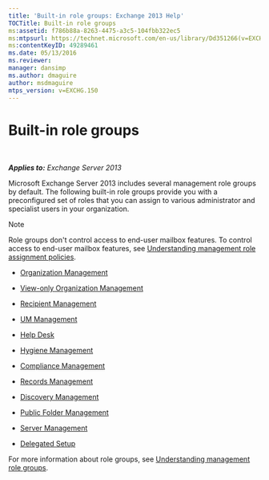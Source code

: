 ```yaml
---
title: 'Built-in role groups: Exchange 2013 Help'
TOCTitle: Built-in role groups
ms:assetid: f786b88a-8263-4475-a3c5-104fbb322ec5
ms:mtpsurl: https://technet.microsoft.com/en-us/library/Dd351266(v=EXCHG.150)
ms:contentKeyID: 49289461
ms.date: 05/13/2016
ms.reviewer: 
manager: dansimp
ms.author: dmaguire
author: msdmaguire
mtps_version: v=EXCHG.150
---
```


# Built-in role groups

 

_**Applies to:** Exchange Server 2013_


Microsoft Exchange Server 2013 includes several management role groups by default. The following built-in role groups provide you with a preconfigured set of roles that you can assign to various administrator and specialist users in your organization.


> [!NOTE]
> Role groups don't control access to end-user mailbox features. To control access to end-user mailbox features, see <A href="understanding-management-role-assignment-policies-exchange-2013-help.md">Understanding management role assignment policies</A>.



  - [Organization Management](organization-management-exchange-2013-help.md)

  - [View-only Organization Management](view-only-organization-management-exchange-2013-help.md)

  - [Recipient Management](recipient-management-exchange-2013-help.md)

  - [UM Management](um-management-exchange-2013-help.md)

  - [Help Desk](help-desk-exchange-2013-help.md)

  - [Hygiene Management](hygiene-management-exchange-2013-help.md)

  - [Compliance Management](compliance-management-exchange-2013-help.md)

  - [Records Management](records-management-exchange-2013-help.md)

  - [Discovery Management](discovery-management-exchange-2013-help.md)

  - [Public Folder Management](public-folder-management-exchange-2013-help.md)

  - [Server Management](server-management-exchange-2013-help.md)

  - [Delegated Setup](delegated-setup-exchange-2013-help.md)

For more information about role groups, see [Understanding management role groups](understanding-management-role-groups-exchange-2013-help.md).

